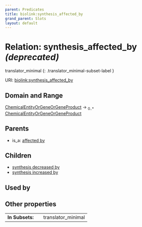 ```yaml
---
parent: Predicates
title: biolink:synthesis_affected_by
grand_parent: Slots
layout: default
---
```


# Relation: synthesis_affected_by _(deprecated)_

translator_minimal
{: .translator_minimal-subset-label }




URI: [biolink:synthesis_affected_by](https://w3id.org/biolink/vocab/synthesis_affected_by)

## Domain and Range

[ChemicalEntityOrGeneOrGeneProduct](ChemicalEntityOrGeneOrGeneProduct.md) ->  <sub>0..\*</sub> [ChemicalEntityOrGeneOrGeneProduct](ChemicalEntityOrGeneOrGeneProduct.md)

## Parents

 *  is_a: [affected by](affected_by.md)

## Children

 *  [synthesis decreased by](synthesis_decreased_by.md)
 *  [synthesis increased by](synthesis_increased_by.md)

## Used by


## Other properties

|  |  |  |
| --- | --- | --- |
| **In Subsets:** | | translator_minimal |

